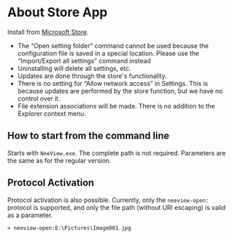 # About Store App

Install from  [Microsoft Store](https://www.microsoft.com/store/apps/9p24z53hc1jr).

* The “Open setting folder" command cannot be used because the configuration file is saved in a special location. Please use the “Import/Export all settings” command instead
* Uninstalling will delete all settings, etc.
* Updates are done through the store's functionality.
* There is no setting for “Allow network access” in Settings. This is because updates are performed by the store function, but we have no control over it.
* File extension associations will be made. There is no addition to the Explorer context menu.

## How to start from the command line

Starts with `NeeView.exe`. The complete path is not required. Parameters are the same as for the regular version.

## Protocol Activation

Protocol activation is also possible.
Currently, only the `neeview-open:` protocol is supported, and only the file path (without URI escaping) is valid as a parameter.

    > neeview-open:E:\Pictures\Image001.jpg
